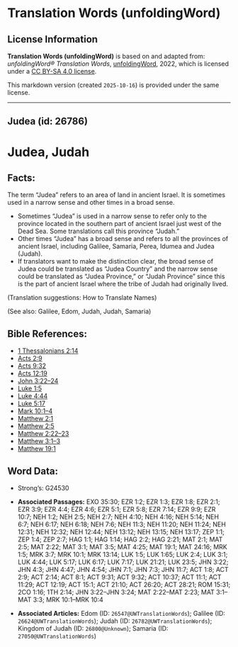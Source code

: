 # Translation Words (unfoldingWord)

## License Information

**Translation Words (unfoldingWord)** is based on and adapted from: _unfoldingWord® Translation Words_, [unfoldingWord](https://unfoldingword.org/utw), 2022, which is licensed under a [CC BY-SA 4.0 license](https://creativecommons.org/licenses/by-sa/4.0/legalcode.en).

This markdown version (created `2025-10-16`) is provided under the same license.



--------------------------------

## Judea (id: 26786)

Judea, Judah
============

Facts:
------

The term “Judea” refers to an area of land in ancient Israel. It is sometimes used in a narrow sense and other times in a broad sense.

* Sometimes “Judea” is used in a narrow sense to refer only to the province located in the southern part of ancient Israel just west of the Dead Sea. Some translations call this province “Judah.”
* Other times “Judea” has a broad sense and refers to all the provinces of ancient Israel, including Galilee, Samaria, Perea, Idumea and Judea (Judah).
* If translators want to make the distinction clear, the broad sense of Judea could be translated as “Judea Country” and the narrow sense could be translated as “Judea Province,” or “Judah Province” since this is the part of ancient Israel where the tribe of Judah had originally lived.

(Translation suggestions: How to Translate Names)

(See also: Galilee, Edom, Judah, Judah, Samaria)

Bible References:
-----------------

* [1 Thessalonians 2:14](https://ref.ly/1Thess2:14)
* [Acts 2:9](https://ref.ly/Acts2:9)
* [Acts 9:32](https://ref.ly/Acts9:32)
* [Acts 12:19](https://ref.ly/Acts12:19)
* [John 3:22–24](https://ref.ly/John3:22-John3:24)
* [Luke 1:5](https://ref.ly/Luke1:5)
* [Luke 4:44](https://ref.ly/Luke4:44)
* [Luke 5:17](https://ref.ly/Luke5:17)
* [Mark 10:1–4](https://ref.ly/Mark10:1-Mark10:4)
* [Matthew 2:1](https://ref.ly/Matt2:1)
* [Matthew 2:5](https://ref.ly/Matt2:5)
* [Matthew 2:22–23](https://ref.ly/Matt2:22-Matt2:23)
* [Matthew 3:1–3](https://ref.ly/Matt3:1-Matt3:3)
* [Matthew 19:1](https://ref.ly/Matt19:1)

Word Data:
----------

* Strong’s: G24530

* **Associated Passages:** EXO 35:30; EZR 1:2; EZR 1:3; EZR 1:8; EZR 2:1; EZR 3:9; EZR 4:4; EZR 4:6; EZR 5:1; EZR 5:8; EZR 7:14; EZR 9:9; EZR 10:7; NEH 1:2; NEH 2:5; NEH 2:7; NEH 4:10; NEH 4:16; NEH 5:14; NEH 6:7; NEH 6:17; NEH 6:18; NEH 7:6; NEH 11:3; NEH 11:20; NEH 11:24; NEH 12:31; NEH 12:32; NEH 12:44; NEH 13:12; NEH 13:15; NEH 13:17; ZEP 1:1; ZEP 1:4; ZEP 2:7; HAG 1:1; HAG 1:14; HAG 2:2; HAG 2:21; MAT 2:1; MAT 2:5; MAT 2:22; MAT 3:1; MAT 3:5; MAT 4:25; MAT 19:1; MAT 24:16; MRK 1:5; MRK 3:7; MRK 10:1; MRK 13:14; LUK 1:5; LUK 1:65; LUK 2:4; LUK 3:1; LUK 4:44; LUK 5:17; LUK 6:17; LUK 7:17; LUK 21:21; LUK 23:5; JHN 3:22; JHN 4:3; JHN 4:47; JHN 4:54; JHN 7:1; JHN 7:3; JHN 11:7; ACT 1:8; ACT 2:9; ACT 2:14; ACT 8:1; ACT 9:31; ACT 9:32; ACT 10:37; ACT 11:1; ACT 11:29; ACT 12:19; ACT 15:1; ACT 21:10; ACT 26:20; ACT 28:21; ROM 15:31; 2CO 1:16; 1TH 2:14; JHN 3:22–JHN 3:24; MAT 2:22–MAT 2:23; MAT 3:1–MAT 3:3; MRK 10:1–MRK 10:4
* **Associated Articles:** Edom (ID: `26547@UWTranslationWords`); Galilee (ID: `26624@UWTranslationWords`); Judah (ID: `26782@UWTranslationWords`); Kingdom of Judah (ID: `26800@Unknown`); Samaria (ID: `27050@UWTranslationWords`)

